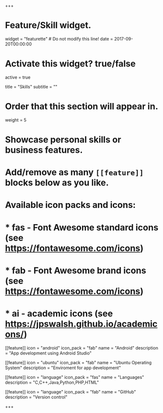 +++
# Feature/Skill widget.
widget = "featurette"  # Do not modify this line!
date = 2017-09-20T00:00:00

# Activate this widget? true/false
active = true

title = "Skills"
subtitle = ""

# Order that this section will appear in.
weight = 5

# Showcase personal skills or business features.
# 
# Add/remove as many `[[feature]]` blocks below as you like.
# 
# Available icon packs and icons:
# * fas - Font Awesome standard icons (see https://fontawesome.com/icons)
# * fab - Font Awesome brand icons (see https://fontawesome.com/icons)
# * ai - academic icons (see https://jpswalsh.github.io/academicons/)

[[feature]]
  icon = "android"
  icon_pack = "fab"
  name = "Android"
  description = "App development using Android Studio"
  
[[feature]]
  icon = "ubuntu"
  icon_pack = "fab"
  name = "Ubuntu Operating System"
  description = "Enviroment for app development"  
  
[[feature]]
  icon = "language"
  icon_pack = "fas"
  name = "Languages"
  description = "C,C++,Java,Python,PHP,HTML"
  
[[feature]]
  icon = "language"
  icon_pack = "fab"
  name = "GitHub"
  description = "Version control"

+++
